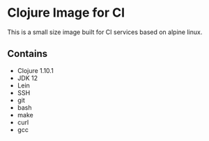 # Clojure Image for CI

This is a small size image built for CI services based on alpine linux.

## Contains

+ Clojure 1.10.1
+ JDK 12
+ Lein
+ SSH
+ git
+ bash
+ make
+ curl
+ gcc
